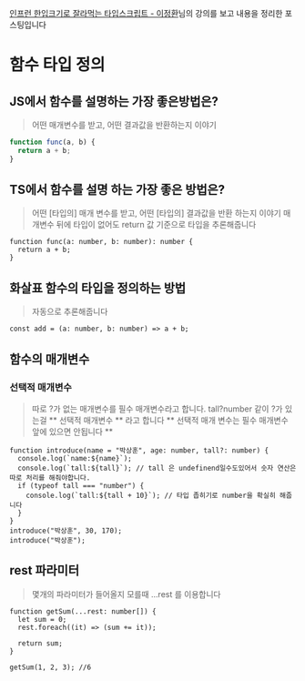 [인프런 한입크기로 잘라먹는 타입스크립트 - 이정환](https://www.inflearn.com/course/%ED%95%9C%EC%9E%85-%ED%81%AC%EA%B8%B0-%ED%83%80%EC%9E%85%EC%8A%A4%ED%81%AC%EB%A6%BD%ED%8A%B8/dashboard)님의 강의를 보고
내용을 정리한 포스팅입니다

# 함수 타입 정의

## JS에서 함수를 설명하는 가장 좋은방법은?

> 어떤 매개변수를 받고, 어떤 결과값을 반환하는지 이야기

```jsx
function func(a, b) {
  return a + b;
}
```

## TS에서 함수를 설명 하는 가장 좋은 방법은?

> 어떤 [타입의] 매개 변수를 받고, 어떤 [타입의] 결과값을 반환 하는지 이야기
> 매개변수 뒤에 타입이 없어도 return 값 기준으로 타입을 추론해줍니다

```tsx
function func(a: number, b: number): number {
  return a + b;
}
```

## 화살표 함수의 타입을 정의하는 방법

> 자동으로 추론해줍니다

```tsx
const add = (a: number, b: number) => a + b;
```

## 함수의 매개변수

### 선택적 매개변수

> 따로 ?가 없는 매개변수를 필수 매개변수라고 합니다.
> tall?number 같이 ?가 있는걸 ** 선택적 매개변수 ** 라고 합니다
> ** 선택적 매개 변수는 필수 매개변수 앞에 있으면 안됩니다 **

```tsx
function introduce(name = "박상훈", age: number, tall?: number) {
  console.log(`name:${name}`);
  console.log(`tall:${tall}`); // tall 은 undefinend일수도있어서 숫자 연산은 따로 처리를 해줘야합니다.
  if (typeof tall === "number") {
    console.log(`tall:${tall + 10}`); // 타입 좁히기로 number을 확실히 해줍니다
  }
}
introduce("박상훈", 30, 170);
introduce("박상훈");
```

## rest 파라미터

> 몇개의 파라미터가 들어올지 모를때 ...rest 를 이용합니다

```tsx
function getSum(...rest: number[]) {
  let sum = 0;
  rest.foreach((it) => (sum += it));

  return sum;
}

getSum(1, 2, 3); //6
```
